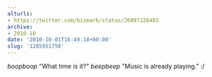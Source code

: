 ```yaml
---
alturls:
- https://twitter.com/bismark/status/26097226483
archive:
- 2010-10
date: '2010-10-01T16:49:18+00:00'
slug: '1285951758'
---
```


*boopboop* "What time is it?" *beepbeep* "Music is already playing." :/

